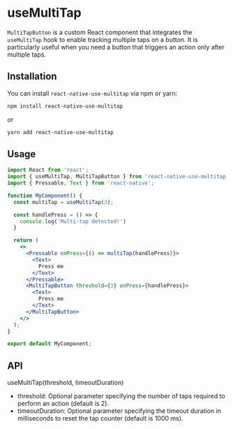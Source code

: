 # useMultiTap

`MultiTapButton` is a custom React component that integrates the `useMultiTap` hook to enable tracking multiple taps on a button. It is particularly useful when you need a button that triggers an action only after multiple taps.

## Installation

You can install `react-native-use-multitap` via npm or yarn:

```bash
npm install react-native-use-multitap
```
or
```bash
yarn add react-native-use-multitap
```

## Usage

```jsx
import React from 'react';
import { useMultiTap, MultiTapButton } from 'react-native-use-multitap';
import { Pressable, Text } from 'react-native';

function MyComponent() {
  const multiTap = useMultiTap(3);

  const handlePress = () => {
    console.log('Multi-tap detected!')
  }

  return (
    <>
      <Pressable onPress={() => multiTap(handlePress)}>
        <Text>
          Press me
        </Text>
      </Pressable>
      <MultiTapButton threshold={3} onPress={handlePress}>
        <Text>
          Press me
        </Text>
      </MultiTapButton>
    </>
  );
}

export default MyComponent;
```

## API
useMultiTap(threshold, timeoutDuration)
- threshold: Optional parameter specifying the number of taps required to perform an action (default is 2).
- timeoutDuration: Optional parameter specifying the timeout duration in milliseconds to reset the tap counter (default is 1000 ms).
